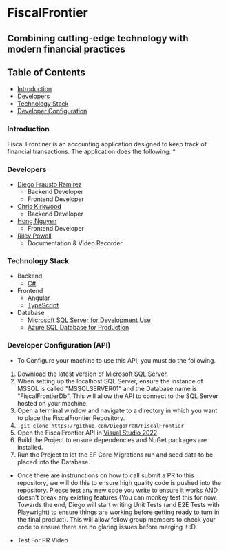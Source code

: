 # FiscalFrontier
## Combining cutting-edge technology with modern financial practices

## Table of Contents
- [Introduction](#introduction)
- [Developers](#developers)
- [Technology Stack](#technology-stack)
- [Developer Configuration](#developer-configuration-(api))

### Introduction
Fiscal Frontiner is an accounting application designed to keep track of financial transactions. The application does the following:
* 

### Developers 
- [Diego Frausto Ramirez](https://github.com/DiegoFraR)
  - Backend Developer
  - Frontend Developer
- [Chris Kirkwood](https://github.com/cckirk)
  - Backend Developer
- [Hong Nguyen](https://github.com/hnguy126)
  - Frontend Developer
- [Riley Powell]()
  - Documentation & Video Recorder

 ### Technology Stack
- Backend
   - [C#](https://learn.microsoft.com/en-us/dotnet/csharp/)
- Frontend
  - [Angular](https://angular.dev/)
  - [TypeScript](https://www.typescriptlang.org/)
- Database
  - [Microsoft SQL Server for Development Use](https://www.microsoft.com/en-us/sql-server/sql-server-downloads)
  - [Azure SQL Database for Production](https://azure.microsoft.com/en-us/products/azure-sql/database)

### Developer Configuration (API)
- To Configure your machine to use this API, you must do the following.
1. Download the latest version of [Microsoft SQL Server](https://www.microsoft.com/en-us/sql-server/sql-server-downloads).
2. When setting up the localhost SQL Server, ensure the instance of MSSQL is called "MSSQLSERVER01" and the Database name is "FiscalFrontierDb". This will allow the API to connect to the SQL Server hosted on your machine. 
3. Open a terminal window and navigate to a directory in which you want to place the FiscalFrontier Repository.
4. ``` git clone https://github.com/DiegoFraR/FiscalFrontier```
5. Open the FiscalFrontier API in [Visual Studio 2022](https://visualstudio.microsoft.com/vs/)
6. Build the Project to ensure dependencies and NuGet packages are installed.
7. Run the Project to let the EF Core Migrations run and seed data to be placed into the Database. 

- Once there are instrunctions on how to call submit a PR to this repository, we will do this to ensure high quality code is pushed into the repository. Please test any new code you write to ensure it works AND doesn't break any existing features (You can monkey test this for now. Towards the end, Diego will start writing Unit Tests (and E2E Tests with Playwright) to ensure things are working before getting ready to turn in the final product). This will allow fellow group members to check your code to ensure there are no glaring issues before merging it :D. 
 
- Test For PR Video